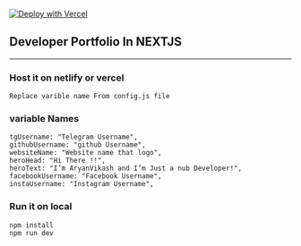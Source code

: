 [![Deploy with Vercel](https://vercel.co/button)](https://vercel.co/new/project?template=https://github.com/bughunter0/nuhman_pk.com)

## Developer Portfolio In NEXTJS

____
### Host it on netlify or vercel

    Replace varible name From config.js file

### variable Names

    tgUsername: "Telegram Username",
    githubUsername: "github Username",
    websiteName: "Website name that logo",
    heroHead: "Hi There !!",
    heroText: "I’m AryanVikash and I’m Just a nub Developer!",
    facebookUsername: "Facebook Username",
    instaUsername: "Instagram Username",
### Run it on local
    npm install
    npm run dev
